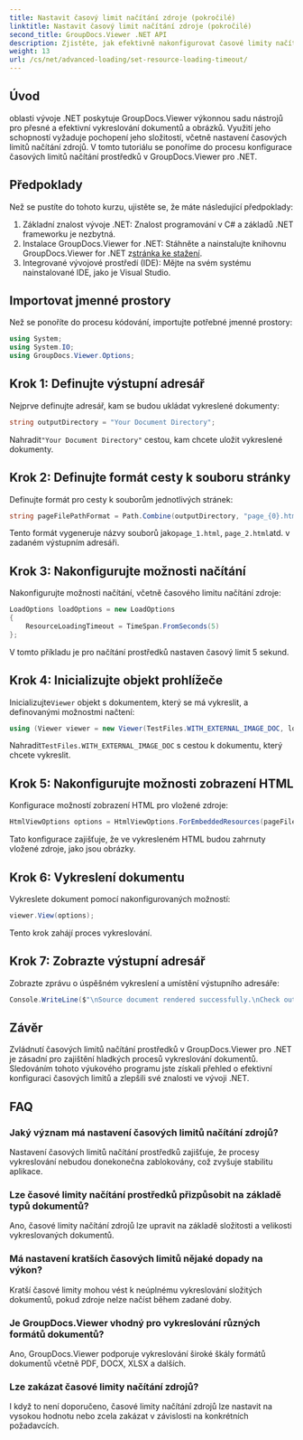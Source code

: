 ```yaml
---
title: Nastavit časový limit načítání zdroje (pokročilé)
linktitle: Nastavit časový limit načítání zdroje (pokročilé)
second_title: GroupDocs.Viewer .NET API
description: Zjistěte, jak efektivně nakonfigurovat časové limity načítání prostředků v GroupDocs.Viewer pro .NET. Vykreslování hlavního dokumentu s přesností a stabilitou.
weight: 13
url: /cs/net/advanced-loading/set-resource-loading-timeout/
---
```

## Úvod
oblasti vývoje .NET poskytuje GroupDocs.Viewer výkonnou sadu nástrojů pro přesné a efektivní vykreslování dokumentů a obrázků. Využití jeho schopností vyžaduje pochopení jeho složitostí, včetně nastavení časových limitů načítání zdrojů. V tomto tutoriálu se ponoříme do procesu konfigurace časových limitů načítání prostředků v GroupDocs.Viewer pro .NET.
## Předpoklady
Než se pustíte do tohoto kurzu, ujistěte se, že máte následující předpoklady:
1. Základní znalost vývoje .NET: Znalost programování v C# a základů .NET frameworku je nezbytná.
2.  Instalace GroupDocs.Viewer for .NET: Stáhněte a nainstalujte knihovnu GroupDocs.Viewer for .NET z[stránka ke stažení](https://releases.groupdocs.com/viewer/net/).
3. Integrované vývojové prostředí (IDE): Mějte na svém systému nainstalované IDE, jako je Visual Studio.

## Importovat jmenné prostory
Než se ponoříte do procesu kódování, importujte potřebné jmenné prostory:
```csharp
using System;
using System.IO;
using GroupDocs.Viewer.Options;
```

## Krok 1: Definujte výstupní adresář
Nejprve definujte adresář, kam se budou ukládat vykreslené dokumenty:
```csharp
string outputDirectory = "Your Document Directory";
```
 Nahradit`"Your Document Directory"` cestou, kam chcete uložit vykreslené dokumenty.
## Krok 2: Definujte formát cesty k souboru stránky
Definujte formát pro cesty k souborům jednotlivých stránek:
```csharp
string pageFilePathFormat = Path.Combine(outputDirectory, "page_{0}.html");
```
 Tento formát vygeneruje názvy souborů jako`page_1.html`, `page_2.html`atd. v zadaném výstupním adresáři.
## Krok 3: Nakonfigurujte možnosti načítání
Nakonfigurujte možnosti načítání, včetně časového limitu načítání zdroje:
```csharp
LoadOptions loadOptions = new LoadOptions
{
    ResourceLoadingTimeout = TimeSpan.FromSeconds(5)
};
```
V tomto příkladu je pro načítání prostředků nastaven časový limit 5 sekund.
## Krok 4: Inicializujte objekt prohlížeče
 Inicializujte`Viewer` objekt s dokumentem, který se má vykreslit, a definovanými možnostmi načtení:
```csharp
using (Viewer viewer = new Viewer(TestFiles.WITH_EXTERNAL_IMAGE_DOC, loadOptions))
```
 Nahradit`TestFiles.WITH_EXTERNAL_IMAGE_DOC` s cestou k dokumentu, který chcete vykreslit.
## Krok 5: Nakonfigurujte možnosti zobrazení HTML
Konfigurace možností zobrazení HTML pro vložené zdroje:
```csharp
HtmlViewOptions options = HtmlViewOptions.ForEmbeddedResources(pageFilePathFormat);
```
Tato konfigurace zajišťuje, že ve vykresleném HTML budou zahrnuty vložené zdroje, jako jsou obrázky.
## Krok 6: Vykreslení dokumentu
Vykreslete dokument pomocí nakonfigurovaných možností:
```csharp
viewer.View(options);
```
Tento krok zahájí proces vykreslování.
## Krok 7: Zobrazte výstupní adresář
Zobrazte zprávu o úspěšném vykreslení a umístění výstupního adresáře:
```csharp
Console.WriteLine($"\nSource document rendered successfully.\nCheck output in {outputDirectory}.");
```

## Závěr
Zvládnutí časových limitů načítání prostředků v GroupDocs.Viewer pro .NET je zásadní pro zajištění hladkých procesů vykreslování dokumentů. Sledováním tohoto výukového programu jste získali přehled o efektivní konfiguraci časových limitů a zlepšili své znalosti ve vývoji .NET.
## FAQ
### Jaký význam má nastavení časových limitů načítání zdrojů?
Nastavení časových limitů načítání prostředků zajišťuje, že procesy vykreslování nebudou donekonečna zablokovány, což zvyšuje stabilitu aplikace.
### Lze časové limity načítání prostředků přizpůsobit na základě typů dokumentů?
Ano, časové limity načítání zdrojů lze upravit na základě složitosti a velikosti vykreslovaných dokumentů.
### Má nastavení kratších časových limitů nějaké dopady na výkon?
Kratší časové limity mohou vést k neúplnému vykreslování složitých dokumentů, pokud zdroje nelze načíst během zadané doby.
### Je GroupDocs.Viewer vhodný pro vykreslování různých formátů dokumentů?
Ano, GroupDocs.Viewer podporuje vykreslování široké škály formátů dokumentů včetně PDF, DOCX, XLSX a dalších.
### Lze zakázat časové limity načítání zdrojů?
I když to není doporučeno, časové limity načítání zdrojů lze nastavit na vysokou hodnotu nebo zcela zakázat v závislosti na konkrétních požadavcích.
